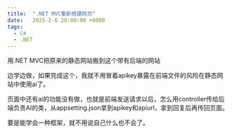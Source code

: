 ```yaml
---
title:  ".NET MVC重新搭建网页"
date:   2025-2-6 20:00:00 +0800
tags:
  - C#
  - .NET
---
```


用.NET MVC把原来的静态网站搬到这个带有后端的网站

边学边做，如果完成这个，我就不用冒着apikey暴露在前端文件的风险在静态网站中使用ai了。

页面中还有ai的功能没有做，也就是前端发送请求以后，怎么用controller传给后端负责AI的类，从appsetting.json拿到apikey和apiurl，拿到回复后再传回页面。

要是能学会一种框架，就不用说自己什么也不会了。

